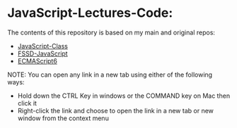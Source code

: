 # JavaScript-Lectures-Code:

The contents of this repository is based on my main and original repos: 
- [JavaScript-Class](https://github.com/anmarjarjees/javascript-class)
- [FSSD-JavaScript](https://github.com/anmarjarjees/fssd-javascript)
- [ECMAScript6](https://github.com/anmarjarjees/ECMAScript6)


NOTE: You can open any link in a new tab using either of the following ways:
- Hold down the CTRL Key in windows or the COMMAND key on Mac then click it
- Right-click the link and choose to open the link in a new tab or new window from the context menu
